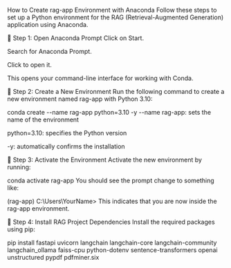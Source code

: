 How to Create rag-app Environment with Anaconda
Follow these steps to set up a Python environment for the RAG (Retrieval-Augmented Generation) application using Anaconda.

🔹 Step 1: Open Anaconda Prompt
Click on Start.

Search for Anaconda Prompt.

Click to open it.

This opens your command-line interface for working with Conda.

🔹 Step 2: Create a New Environment
Run the following command to create a new environment named rag-app with Python 3.10:

conda create --name rag-app python=3.10 -y
--name rag-app: sets the name of the environment

python=3.10: specifies the Python version

-y: automatically confirms the installation

🔹 Step 3: Activate the Environment
Activate the new environment by running:

conda activate rag-app
You should see the prompt change to something like:

(rag-app) C:\Users\YourName>
This indicates that you are now inside the rag-app environment.

🔹 Step 4: Install RAG Project Dependencies
Install the required packages using pip:

pip install fastapi uvicorn langchain langchain-core langchain-community langchain_ollama faiss-cpu python-dotenv sentence-transformers openai unstructured pypdf pdfminer.six
